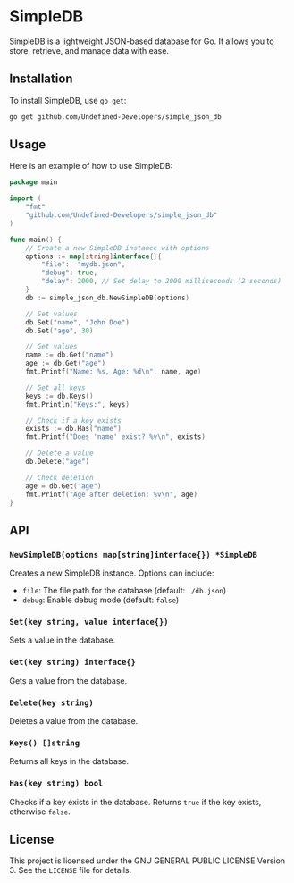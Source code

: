 # SimpleDB

SimpleDB is a lightweight JSON-based database for Go. It allows you to store, retrieve, and manage data with ease.

## Installation

To install SimpleDB, use `go get`:

```sh
go get github.com/Undefined-Developers/simple_json_db
```

## Usage

Here is an example of how to use SimpleDB:

```go
package main

import (
	"fmt"
	"github.com/Undefined-Developers/simple_json_db"
)

func main() {
	// Create a new SimpleDB instance with options
	options := map[string]interface{}{
		"file":  "mydb.json",
		"debug": true,
		"delay": 2000, // Set delay to 2000 milliseconds (2 seconds)
	}
	db := simple_json_db.NewSimpleDB(options)

	// Set values
	db.Set("name", "John Doe")
	db.Set("age", 30)

	// Get values
	name := db.Get("name")
	age := db.Get("age")
	fmt.Printf("Name: %s, Age: %d\n", name, age)

	// Get all keys
	keys := db.Keys()
	fmt.Println("Keys:", keys)

	// Check if a key exists
	exists := db.Has("name")
	fmt.Printf("Does 'name' exist? %v\n", exists)

	// Delete a value
	db.Delete("age")

	// Check deletion
	age = db.Get("age")
	fmt.Printf("Age after deletion: %v\n", age)
}
```

## API

### `NewSimpleDB(options map[string]interface{}) *SimpleDB`

Creates a new SimpleDB instance. Options can include:
- `file`: The file path for the database (default: `./db.json`)
- `debug`: Enable debug mode (default: `false`)

### `Set(key string, value interface{})`

Sets a value in the database.

### `Get(key string) interface{}`

Gets a value from the database.

### `Delete(key string)`

Deletes a value from the database.

### `Keys() []string`

Returns all keys in the database.

### `Has(key string) bool`

Checks if a key exists in the database. Returns `true` if the key exists, otherwise `false`.

## License

This project is licensed under the GNU GENERAL PUBLIC LICENSE Version 3. See the `LICENSE` file for details.

